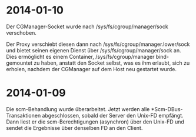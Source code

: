 # 2014-01-10
Der CGManager-Socket wurde nach /sys/fs/cgroup/manager/sock verschoben.

Der Proxy verschiebt diesen dann nach /sys/fs/cgroup/manager.lower/sock und bietet seinen eigenen Dienst über /sys/fs/cgroup/manager/sock an. Dies ermöglicht es einem Container, /sys/fs/cgroup/manager bind-gemountet zu haben, anstatt den Socket selbst, was es ihm erlaubt, sich zu erholen, nachdem der CGManager auf dem Host neu gestartet wurde.

# 2014-01-09
Die scm-Behandlung wurde überarbeitet. Jetzt werden alle \*Scm-DBus-Transaktionen abgeschlossen, sobald der Server den Unix-FD empfängt. Dann liest er die scm-Berechtigungen (asynchron) über den Unix-FD und sendet die Ergebnisse über denselben FD an den Client.